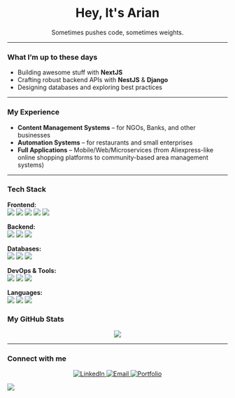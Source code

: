 <h1 align="center">Hey, It's Arian</h1>
<p align="center">Sometimes pushes code, sometimes weights.</p>

---

### What I’m up to these days 

- Building awesome stuff with **NextJS**
- Crafting robust backend APIs with **NestJS** & **Django**
- Designing databases and exploring best practices

---

### My Experience

- **Content Management Systems** – for NGOs, Banks, and other businesses  
- **Automation Systems** – for restaurants and small enterprises  
- **Full Applications** – Mobile/Web/Microservices (from Aliexpress-like online shopping platforms to community-based area management systems)

---

### Tech Stack 

**Frontend:**  
<img src="https://img.shields.io/badge/NextJS-black?style=for-the-badge&logo=next.js&logoColor=white" />
<img src="https://img.shields.io/badge/Expo-1B1B1F?style=for-the-badge&logo=expo&logoColor=white" />
<img src="https://img.shields.io/badge/React-61DAFB?style=for-the-badge&logo=react&logoColor=black" />
<img src="https://img.shields.io/badge/MaterialUI-007FFF?style=for-the-badge&logo=mui&logoColor=white" />
<img src="https://img.shields.io/badge/Bootstrap-563D7C?style=for-the-badge&logo=bootstrap&logoColor=white" />

**Backend:**  
<img src="https://img.shields.io/badge/NestJS-E0234E?style=for-the-badge&logo=nestjs&logoColor=white" />
<img src="https://img.shields.io/badge/Django-092E20?style=for-the-badge&logo=django&logoColor=white" />
<img src="https://img.shields.io/badge/Node.js-339933?style=for-the-badge&logo=nodedotjs&logoColor=white" />

**Databases:**  
<img src="https://img.shields.io/badge/PostgreSQL-316192?style=for-the-badge&logo=postgresql&logoColor=white" />
<img src="https://img.shields.io/badge/MySQL-00758F?style=for-the-badge&logo=mysql&logoColor=white" />
<img src="https://img.shields.io/badge/MongoDB-47A248?style=for-the-badge&logo=mongodb&logoColor=white" />

**DevOps & Tools:**  
<img src="https://img.shields.io/badge/Docker-2496ED?style=for-the-badge&logo=docker&logoColor=white" />
<img src="https://img.shields.io/badge/Git-F05032?style=for-the-badge&logo=git&logoColor=white" />
<img src="https://img.shields.io/badge/Cloudinary-563D7C?style=for-the-badge&logo=cloudinary&logoColor=white" />

**Languages:**  
<img src="https://img.shields.io/badge/TypeScript-3178C6?style=for-the-badge&logo=typescript&logoColor=white" />
<img src="https://img.shields.io/badge/JavaScript-F7DF1E?style=for-the-badge&logo=javascript&logoColor=black" />
<img src="https://img.shields.io/badge/Python-3776AB?style=for-the-badge&logo=python&logoColor=white" />


### My GitHub Stats 
<p align="center">
  <img src="https://github-readme-stats.vercel.app/api/top-langs/?username=calledarian&layout=compact&langs_count=6&theme=nightowl" />
</p>

---

### Connect with me 
<p align="center">
  <a href="https://www.linkedin.com/in/arian-khademolghorani" target="_blank">
    <img alt="LinkedIn" src="https://img.shields.io/badge/LinkedIn-blue?logo=linkedin&style=for-the-badge" />
  </a>
  <a href="mailto:ariankhadem4@gmail.com">
    <img alt="Email" src="https://img.shields.io/badge/Email-D14836?style=for-the-badge&logo=gmail&logoColor=white" />
  </a>
  <a href="https://arian.my" target="_blank">
    <img alt="Portfolio" src="https://img.shields.io/badge/Portfolio-Visit-%23007acc?style=for-the-badge&logo=vercel" />
  </a>
</p>

![](https://komarev.com/ghpvc/?username=calledarian)
